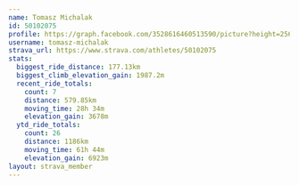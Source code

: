 ```yaml
---
name: Tomasz Michalak
id: 50102075
profile: https://graph.facebook.com/3528616460513590/picture?height=256&width=256
username: tomasz-michalak
strava_url: https://www.strava.com/athletes/50102075
stats:
  biggest_ride_distance: 177.13km
  biggest_climb_elevation_gain: 1987.2m
  recent_ride_totals:
    count: 7
    distance: 579.85km
    moving_time: 28h 34m
    elevation_gain: 3678m
  ytd_ride_totals:
    count: 26
    distance: 1186km
    moving_time: 61h 44m
    elevation_gain: 6923m
layout: strava_member
--- 
```

